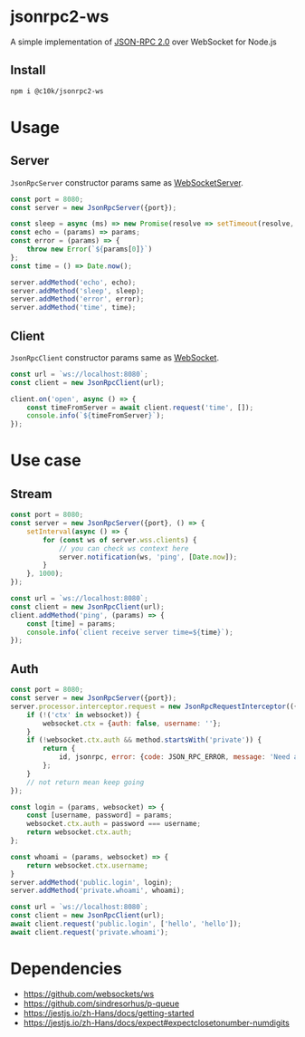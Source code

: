 # jsonrpc2-ws

A simple implementation of [JSON-RPC 2.0](https://www.jsonrpc.org/specification) over WebSocket for Node.js

## Install

```bash
npm i @c10k/jsonrpc2-ws
```

# Usage

## Server

`JsonRpcServer` constructor params same as [WebSocketServer](https://github.com/websockets/ws/blob/8.6.0/lib/websocket-server.js#L30-L56).

```js
const port = 8080;
const server = new JsonRpcServer({port});

const sleep = async (ms) => new Promise(resolve => setTimeout(resolve, ms));
const echo = (params) => params;
const error = (params) => {
    throw new Error(`${params[0]}`)
};
const time = () => Date.now();

server.addMethod('echo', echo);
server.addMethod('sleep', sleep);
server.addMethod('error', error);
server.addMethod('time', time);
```

## Client

`JsonRpcClient` constructor params same as [WebSocket](https://github.com/websockets/ws/blob/8.6.0/lib/websocket.js#L45-L52).

```js
const url = `ws://localhost:8080`;
const client = new JsonRpcClient(url);

client.on('open', async () => {
    const timeFromServer = await client.request('time', []);
    console.info(`${timeFromServer}`);
});
```

# Use case

## Stream

```js
const port = 8080;
const server = new JsonRpcServer({port}, () => {
    setInterval(async () => {
        for (const ws of server.wss.clients) {
            // you can check ws context here
            server.notification(ws, 'ping', [Date.now]);
        }
    }, 1000);
});
```

```js
const url = `ws://localhost:8080`;
const client = new JsonRpcClient(url);
client.addMethod('ping', (params) => {
    const [time] = params;
    console.info(`client receive server time=${time}`);
});
```

## Auth

```js
const port = 8080;
const server = new JsonRpcServer({port});
server.processor.interceptor.request = new JsonRpcRequestInterceptor(({id, method, params}, websocket) => {
    if (!('ctx' in websocket)) {
        websocket.ctx = {auth: false, username: ''};
    }
    if (!websocket.ctx.auth && method.startsWith('private')) {
        return {
            id, jsonrpc, error: {code: JSON_RPC_ERROR, message: 'Need auth'}
        };
    }
    // not return mean keep going
});

const login = (params, websocket) => {
    const [username, password] = params;
    websocket.ctx.auth = password === username;
    return websocket.ctx.auth;
};

const whoami = (params, websocket) => {
    return websocket.ctx.username;
}
server.addMethod('public.login', login);
server.addMethod('private.whoami', whoami);
```

```js
const url = `ws://localhost:8080`;
const client = new JsonRpcClient(url);
await client.request('public.login', ['hello', 'hello']);
await client.request('private.whoami');
```

# Dependencies

- https://github.com/websockets/ws
- https://github.com/sindresorhus/p-queue
- https://jestjs.io/zh-Hans/docs/getting-started
- https://jestjs.io/zh-Hans/docs/expect#expectclosetonumber-numdigits
